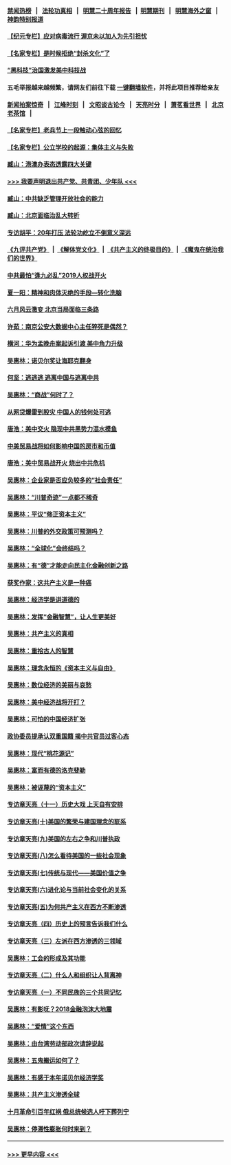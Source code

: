#### [禁闻热榜](热点新闻.md?=0)  &nbsp;&nbsp;|&nbsp;&nbsp; [法轮功真相](https://github.com/gfw-breaker/truth/blob/master/README.md?=0) &nbsp;&nbsp;|&nbsp;&nbsp; [明慧二十周年报告](https://github.com/gfw-breaker/mh-reports/blob/master/README.md?=0) &nbsp;&nbsp;|&nbsp;&nbsp;[明慧期刊](https://github.com/gfw-breaker/mh-qikan) &nbsp;&nbsp;|&nbsp;&nbsp; [明慧海外之窗](https://github.com/gfw-breaker/mh-news/blob/master/README.md?=0) &nbsp;&nbsp;|&nbsp;&nbsp; [神韵特别报道](https://github.com/gfw-breaker/mh-news/blob/master/shenyun.md?=0)
#### [【纪元专栏】应对病毒流行 渥京未以加人为先引担忧](../pages/nsc423/n11875714.md?t=02261702) 
#### [【名家专栏】是时候拒绝“封杀文化”了](../pages/nsc423/n11814093.md?t=02261702) 
#### [“黑科技”治国激发美中科技战](../pages/nsc423/n11638056.md?t=02261702) 
#### 五毛举报越来越频繁，请网友们前往下载 [一键翻墙软件](https://github.com/gfw-breaker/ssr-accounts)，并将此项目推荐给亲友
#### [新闻拍案惊奇](https://github.com/gfw-breaker/banned-news/blob/master/pages/link4.md) &nbsp;&nbsp;|&nbsp;&nbsp; [江峰时刻](https://github.com/gfw-breaker/banned-news/blob/master/pages/link4.md) &nbsp;&nbsp;|&nbsp;&nbsp; [文昭谈古论今](https://github.com/gfw-breaker/banned-news/blob/master/pages/link4.md) &nbsp;&nbsp;|&nbsp;&nbsp; [天亮时分](https://github.com/gfw-breaker/banned-news/blob/master/pages/link4.md) &nbsp;&nbsp;|&nbsp;&nbsp; [萧茗看世界](https://github.com/gfw-breaker/banned-news/blob/master/pages/link4.md) &nbsp;&nbsp;|&nbsp;&nbsp; [北京老茶馆](https://github.com/gfw-breaker/banned-news/blob/master/pages/link4.md) &nbsp;&nbsp;|&nbsp;&nbsp; 
#### [【名家专栏】老兵节上一段触动心弦的回忆](../pages/nsc423/n11646016.md?t=02261702) 
#### [【名家专栏】公立学校的起源：集体主义与失败](../pages/nsc423/n11601833.md?t=02261702) 
#### [臧山：港澳办表态透露四大关键](../pages/nsc423/n11421628.md?t=02261702) 
#### [>>> 我要声明退出共产党、共青团、少年队 <<<](https://github.com/begood0513/goodnews/blob/master/quit/letter.md) 
#### [臧山：中共缺乏管理开放社会的能力](../pages/nsc423/n11407457.md?t=02261702) 
#### [臧山：北京面临治乱大转折](../pages/nsc423/n11406895.md?t=02261702) 
#### [专访胡平：20年打压 法轮功屹立不倒意义深远](../pages/nsc423/n11398800.md?t=02261702) 
#### [《九评共产党》](https://github.com/begood0513/9ping.md/blob/master/README.md) &nbsp;|&nbsp; [《解体党文化》](../../../../jtdwh.md/blob/master/README.md)  &nbsp;|&nbsp; [《共产主义的终极目的》](../../../../gczydzjmd.md/blob/master/README.md) &nbsp;|&nbsp; [《魔鬼在统治我们的世界》](../../../../mgztzwmdsj.md/blob/master/README.md) 
#### [中共最怕“逢九必乱”2019人权战开火](../pages/nsc423/n11385248.md?t=02261702) 
#### [夏一阳：精神和肉体灭绝的手段—转化洗脑](../pages/nsc423/n11368250.md?t=02261702) 
#### [六月风云激变 北京当局面临三条路](../pages/nsc423/n11313668.md?t=02261702) 
#### [许茹：南京公安大数据中心主任猝死是偶然？](../pages/nsc423/n11064744.md?t=02261702) 
#### [横河：华为孟晚舟案起诉引渡 美中角力升级](../pages/nsc423/n11027230.md?t=02261702) 
#### [吴惠林：诺贝尔奖让海耶克翻身](../pages/nsc423/n10890049.md?t=02261702) 
#### [何坚：逃逃逃 逃离中国与逃离中共](../pages/nsc423/n10592891.md?t=02261702) 
#### [吴惠林：“商战”何时了？](../pages/nsc423/n10573558.md?t=02261702) 
#### [从网贷爆雷到股灾 中国人的钱何处可逃](../pages/nsc423/n10572800.md?t=02261702) 
#### [唐浩：美中交火 隐现中共黑势力混水摸鱼](../pages/nsc423/n10544040.md?t=02261702) 
#### [中美贸易战将如何影响中国的房市和币值](../pages/nsc423/n10543697.md?t=02261702) 
#### [唐浩：美中贸易战开火 烧出中共危机](../pages/nsc423/n10540126.md?t=02261702) 
#### [吴惠林：企业家是否应负较多的“社会责任”](../pages/nsc423/n10535022.md?t=02261702) 
#### [吴惠林：“川普奇迹”一点都不稀奇](../pages/nsc423/n10512808.md?t=02261702) 
#### [吴惠林：平议“修正资本主义”](../pages/nsc423/n10495724.md?t=02261702) 
#### [吴惠林：川普的外交政策可预测吗？](../pages/nsc423/n10462387.md?t=02261702) 
#### [吴惠林：“全球化”会终结吗？](../pages/nsc423/n10452838.md?t=02261702) 
#### [吴惠林：有“德”才能走向民主化金融创新之路](../pages/nsc423/n10432292.md?t=02261702) 
#### [获奖作家：这共产主义是一种癌](../pages/nsc423/n10431541.md?t=02261702) 
#### [吴惠林：经济学是讲道德的](../pages/nsc423/n10398014.md?t=02261702) 
#### [吴惠林：发挥“金融智慧”，让人生更美好](../pages/nsc423/n10375019.md?t=02261702) 
#### [吴惠林：共产主义的真相](../pages/nsc423/n10351394.md?t=02261702) 
#### [吴惠林：重拾古人的智慧](../pages/nsc423/n10337691.md?t=02261702) 
#### [吴惠林：理念永恒的《资本主义与自由》](../pages/nsc423/n10316274.md?t=02261702) 
#### [吴惠林：数位经济的美丽与哀愁](../pages/nsc423/n10292946.md?t=02261702) 
#### [吴惠林：美中经济战将开打？](../pages/nsc423/n10258825.md?t=02261702) 
#### [吴惠林：可怕的中国经济扩张](../pages/nsc423/n10219147.md?t=02261702) 
#### [政协委员提承认双重国籍 揭中共官员过客心态](../pages/nsc423/n10208809.md?t=02261702) 
#### [吴惠林：现代“桃花源记”](../pages/nsc423/n10185234.md?t=02261702) 
#### [吴惠林：富而有德的洛克斐勒](../pages/nsc423/n10142264.md?t=02261702) 
#### [吴惠林：被诬蔑的“资本主义”](../pages/nsc423/n10124816.md?t=02261702) 
#### [专访章天亮（十一）历史大戏 上天自有安排](../pages/nsc423/n10094905.md?t=02261702) 
#### [专访章天亮(十)美国的繁荣与建国理念的联系](../pages/nsc423/n10094899.md?t=02261702) 
#### [专访章天亮(九)美国的左右之争和川普执政](../pages/nsc423/n10094889.md?t=02261702) 
#### [专访章天亮(八)怎么看待美国的一些社会现象](../pages/nsc423/n10094857.md?t=02261702) 
#### [专访章天亮(七)传统与现代——美国价值之争](../pages/nsc423/n10093140.md?t=02261702) 
#### [专访章天亮(六)进化论与当前社会变化的关系](../pages/nsc423/n10092036.md?t=02261702) 
#### [专访章天亮(五)为何共产主义在西方不断渗透](../pages/nsc423/n10083620.md?t=02261702) 
#### [专访章天亮（四）历史上的预言告诉我们什么](../pages/nsc423/n10083606.md?t=02261702) 
#### [专访章天亮（三）左派在西方渗透的三领域](../pages/nsc423/n10081115.md?t=02261702) 
#### [吴惠林：工会的形成及其功能](../pages/nsc423/n10080633.md?t=02261702) 
#### [专访章天亮（二）什么人和组织让人背离神](../pages/nsc423/n10076637.md?t=02261702) 
#### [专访章天亮（一）不同民族的三个共同记忆](../pages/nsc423/n10074188.md?t=02261702) 
#### [吴惠林：有影呒？2018金融泡沫大地震](../pages/nsc423/n10040534.md?t=02261702) 
#### [吴惠林：“爱情”这个东西](../pages/nsc423/n10019423.md?t=02261702) 
#### [吴惠林：由台湾劳动部政次请辞说起](../pages/nsc423/n9979679.md?t=02261702) 
#### [吴惠林：五鬼搬运如何了？](../pages/nsc423/n9925338.md?t=02261702) 
#### [吴惠林：有感于本年诺贝尔经济学奖](../pages/nsc423/n9871883.md?t=02261702) 
#### [吴惠林：共产主义渗透全球](../pages/nsc423/n9812748.md?t=02261702) 
#### [十月革命引百年红祸 俄总统候选人吁下葬列宁](../pages/nsc423/n9810182.md?t=02261702) 
#### [吴惠林：停滞性膨胀何时来到？](../pages/nsc423/n9764136.md?t=02261702) 

----
#### [ >>> 更早内容 <<< ](../indexes/nsc423-earlier.md)
